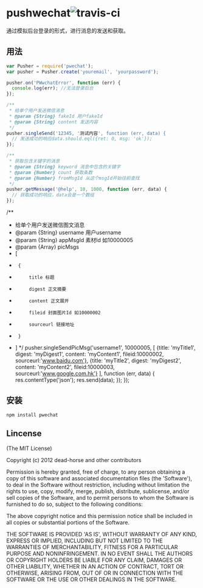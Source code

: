 pushwechat![travis-ci](https://secure.travis-ci.org/dead-horse/weixin-push.png)
====== 

 通过模拟后台登录的形式，进行消息的发送和获取。   

## 用法  

``` js
var Pusher = require('pwechat');
var pusher = Pusher.create('youremail', 'yourpassword');

pusher.on('PWwchatError', function (err) {
  console.log(err); //无法登录后台
});

/**
 * 给单个用户发送微信消息
 * @param {String} fakeId 用户fakeId
 * @param {String} content 发送内容
 */
pusher.singleSend('12345, '测试内容', function (err, data) {
  // 发送成功的响应data.should.eql({ret: 0, msg: 'ok'});
});

/**
 * 获取包含关键字的消息
 * @param {String} keyword 消息中包含的关键字
 * @param {Number} count 获取条数
 * @param {Number} fromMsgId 从这个msgId开始往前查找
 */
pusher.getMessage('@help', 10, 1000, function (err, data) {
  // 获取成功的响应，data会是一个数组
});
```

/**
 * 给单个用户发送微信图文消息
 * @param {String} username 用户username
 * @param {String} appMsgId 素材Id 如10000005
 * @param {Array} picMsgs
 * [
 *      {
 *          title 标题
 *          digest 正文摘要
 *          content 正文展开
 *          fileid 封面图片Id 如10000002
 *          sourceurl 链接地址
 *      }
 * ]
 */
pusher.singleSendPicMsg('username1', 10000005,
  [
    {title: 'myTitle1', digest: 'myDigest1', content: 'myContent1', fileid:10000002, sourceurl:'www.baidu.com'},
    {title: 'myTitle2', digest: 'myDigest2', content: 'myContent2', fileid:10000003, sourceurl:'www.google.com.hk'}
  ], 
  function (err, data) {
    res.contentType('json');
    res.send(data);
  });
});

## 安装  

```
npm install pwechat
```  

## Lincense  
(The MIT License)

Copyright (c) 2012 dead-horse and other contributors

Permission is hereby granted, free of charge, to any person obtaining
a copy of this software and associated documentation files (the
'Software'), to deal in the Software without restriction, including
without limitation the rights to use, copy, modify, merge, publish,
distribute, sublicense, and/or sell copies of the Software, and to
permit persons to whom the Software is furnished to do so, subject to
the following conditions:

The above copyright notice and this permission notice shall be
included in all copies or substantial portions of the Software.

THE SOFTWARE IS PROVIDED 'AS IS', WITHOUT WARRANTY OF ANY KIND,
EXPRESS OR IMPLIED, INCLUDING BUT NOT LIMITED TO THE WARRANTIES OF
MERCHANTABILITY, FITNESS FOR A PARTICULAR PURPOSE AND NONINFRINGEMENT.
IN NO EVENT SHALL THE AUTHORS OR COPYRIGHT HOLDERS BE LIABLE FOR ANY
CLAIM, DAMAGES OR OTHER LIABILITY, WHETHER IN AN ACTION OF CONTRACT,
TORT OR OTHERWISE, ARISING FROM, OUT OF OR IN CONNECTION WITH THE
SOFTWARE OR THE USE OR OTHER DEALINGS IN THE SOFTWARE.

